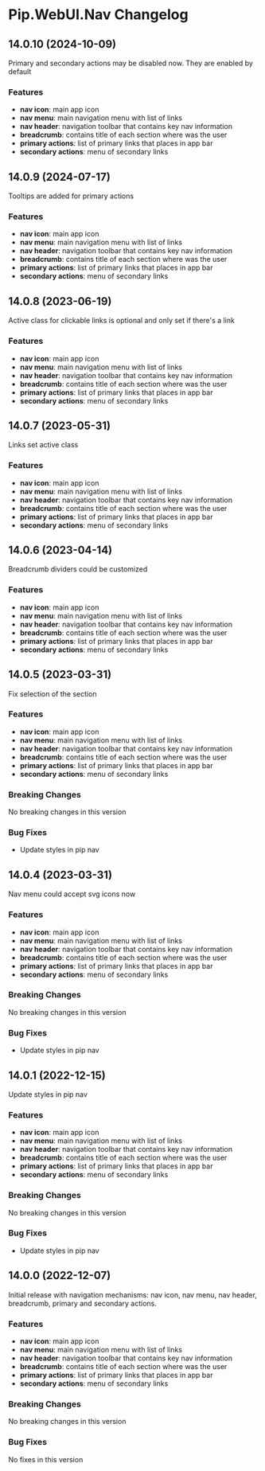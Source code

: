 # Pip.WebUI.Nav Changelog

## <a name="14.0.10"></a> 14.0.10 (2024-10-09)

Primary and secondary actions may be disabled now. They are enabled by default

### Features
* **nav icon**: main app icon
* **nav menu**: main navigation menu with list of links
* **nav header**: navigation toolbar that contains key nav information
* **breadcrumb**: contains title of each section where was the user
* **primary actions**: list of primary links that places in app bar
* **secondary actions**: menu of secondary links

## <a name="14.0.9"></a> 14.0.9 (2024-07-17)

Tooltips are added for primary actions

### Features
* **nav icon**: main app icon
* **nav menu**: main navigation menu with list of links
* **nav header**: navigation toolbar that contains key nav information
* **breadcrumb**: contains title of each section where was the user
* **primary actions**: list of primary links that places in app bar
* **secondary actions**: menu of secondary links

## <a name="14.0.8"></a> 14.0.8 (2023-06-19)

Active class for clickable links is optional and only set if there's a link

### Features
* **nav icon**: main app icon
* **nav menu**: main navigation menu with list of links
* **nav header**: navigation toolbar that contains key nav information
* **breadcrumb**: contains title of each section where was the user
* **primary actions**: list of primary links that places in app bar
* **secondary actions**: menu of secondary links

## <a name="14.0.7"></a> 14.0.7 (2023-05-31)

Links set active class

### Features
* **nav icon**: main app icon
* **nav menu**: main navigation menu with list of links
* **nav header**: navigation toolbar that contains key nav information
* **breadcrumb**: contains title of each section where was the user
* **primary actions**: list of primary links that places in app bar
* **secondary actions**: menu of secondary links

## <a name="14.0.6"></a> 14.0.6 (2023-04-14)

Breadcrumb dividers could be customized

### Features
* **nav icon**: main app icon
* **nav menu**: main navigation menu with list of links
* **nav header**: navigation toolbar that contains key nav information
* **breadcrumb**: contains title of each section where was the user
* **primary actions**: list of primary links that places in app bar
* **secondary actions**: menu of secondary links


## <a name="14.0.5"></a> 14.0.5 (2023-03-31)

Fix selection of the section

### Features
* **nav icon**: main app icon
* **nav menu**: main navigation menu with list of links
* **nav header**: navigation toolbar that contains key nav information
* **breadcrumb**: contains title of each section where was the user
* **primary actions**: list of primary links that places in app bar
* **secondary actions**: menu of secondary links

### Breaking Changes
No breaking changes in this version

### Bug Fixes
* Update styles in pip nav

## <a name="14.0.4"></a> 14.0.4 (2023-03-31)

Nav menu could accept svg icons now

### Features
* **nav icon**: main app icon
* **nav menu**: main navigation menu with list of links
* **nav header**: navigation toolbar that contains key nav information
* **breadcrumb**: contains title of each section where was the user
* **primary actions**: list of primary links that places in app bar
* **secondary actions**: menu of secondary links

### Breaking Changes
No breaking changes in this version

### Bug Fixes
* Update styles in pip nav


## <a name="14.0.1"></a> 14.0.1 (2022-12-15)

Update styles in pip nav

### Features
* **nav icon**: main app icon
* **nav menu**: main navigation menu with list of links
* **nav header**: navigation toolbar that contains key nav information
* **breadcrumb**: contains title of each section where was the user
* **primary actions**: list of primary links that places in app bar
* **secondary actions**: menu of secondary links

### Breaking Changes
No breaking changes in this version

### Bug Fixes
* Update styles in pip nav

## <a name="14.0.0"></a> 14.0.0 (2022-12-07)

Initial release with navigation mechanisms: nav icon, nav menu, nav header, breadcrumb, primary and secondary actions.

### Features
* **nav icon**: main app icon
* **nav menu**: main navigation menu with list of links
* **nav header**: navigation toolbar that contains key nav information
* **breadcrumb**: contains title of each section where was the user
* **primary actions**: list of primary links that places in app bar
* **secondary actions**: menu of secondary links

### Breaking Changes
No breaking changes in this version

### Bug Fixes
No fixes in this version
